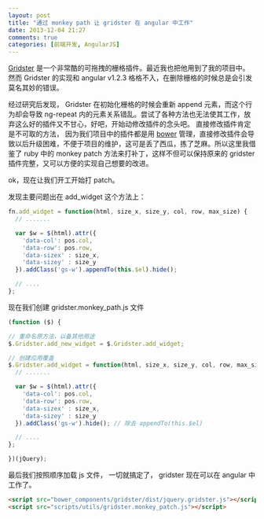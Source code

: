 ```yaml
---
layout: post
title: "通过 monkey path 让 gridster 在 angular 中工作"
date: 2013-12-04 21:27
comments: true
categories: [前端开发, AngularJS]
---
```


[Gridster](http://www.gridster.net) 是一个非常酷的可拖拽的栅格插件。最近我也把他用到了我的项目中。然而 Gridster 的实现和 angular v1.2.3 格格不入，在删除栅格的时候总是会引发莫名其妙的错误。 

经过研究后发现， Gridster 在初始化栅格的时候会重新 append 元素，而这个行为却会导致 ng-repeat 内的元素关系错乱。尝试了各种方法也无法使其工作，放弃这么好的插件又不甘心，好吧，开始动修改插件的念头吧。 直接修改插件肯定是不可取的方法， 因为我们项目中的插件都是用 [bower](http://bower.io/) 管理，直接修改插件会导致以后升级困难，不便于项目的维护，这可是丢了西瓜，拣了芝麻。所以这里我借鉴了 ruby 中的 monkey patch 方法来打补丁，这样不但可以保持原来的 gridster 插件完整，又可以方便的实现自己想要的改进。

ok，现在让我们开工开始打 patch。

发现主要问题出在 add_widget 这个方法上：

```javascript jquery.gridster.js
fn.add_widget = function(html, size_x, size_y, col, row, max_size) {
  // .......

  var $w = $(html).attr({
    'data-col': pos.col,
    'data-row': pos.row,
    'data-sizex' : size_x,
    'data-sizey' : size_y
  }).addClass('gs-w').appendTo(this.$el).hide();

  // ....
};
```

现在我们创建 gridster.monkey_path.js 文件

```javascript gridster.monkey_path.js
(function ($) {

// 重命名原方法，以备其他用途
$.Gridster.add_new_widget = $.Gridster.add_widget;

// 创建应用覆盖
$.Gridster.add_widget = function(html, size_x, size_y, col, row, max_size) {
  // .......

  var $w = $(html).attr({
    'data-col': pos.col,
    'data-row': pos.row,
    'data-sizex' : size_x,
    'data-sizey' : size_y
  }).addClass('gs-w').hide(); // 除去 appendTo(this.$el)

  // ....
};

})(jQuery);
```
最后我们按照顺序加载 js 文件， 一切就搞定了， gridster 现在可以在 angular 中工作了。
```html
<script src="bower_components/gridster/dist/jquery.gridster.js"></script>
<script src="scripts/utils/gridster.monkey_patch.js"></script>
```